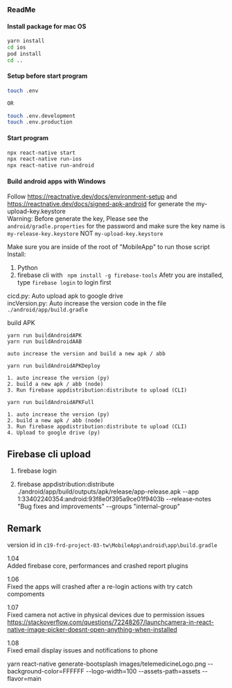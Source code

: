 ### ReadMe

#### Install package for mac OS

```bash
yarn install
cd ios
pod install
cd ..
```

#### Setup before start program

```bash
touch .env

OR

touch .env.development
touch .env.production
```

#### Start program

```bash
npx react-native start
npx react-native run-ios
npx react-native run-android
```

#### Build android apps with Windows  

Follow https://reactnative.dev/docs/environment-setup and https://reactnative.dev/docs/signed-apk-android for generate the my-upload-key.keystore  
Warning: Before generate the key, Please see the ```android/gradle.properties``` for the password and make sure the key name is ```my-release-key.keystore```  NOT ```my-upload-key.keystore```

Make sure you are inside of the root of "MobileApp" to run those script
Install:
1. Python
2. firebase cli with 
``` npm install -g firebase-tools```
Afetr you are installed, type ```firebase login``` to login first

cicd.py: Auto upload apk to google drive  
incVersion.py: Auto increase the version code in the file ```./android/app/build.gradle```

build APK  
```
yarn run buildAndroidAPK
yarn run buildAndroidAAB

auto increase the version and build a new apk / abb

yarn run buildAndroidAPKDeploy

1. auto increase the version (py)
2. build a new apk / abb (node)
3. Run firebase appdistribution:distribute to upload (CLI)

yarn run buildAndroidAPKFull

1. auto increase the version (py)
2. build a new apk / abb (node)
3. Run firebase appdistribution:distribute to upload (CLI)
4. Upload to google drive (py)
```

## Firebase cli upload
1. firebase login
   
2. firebase appdistribution:distribute ./android/app/build/outputs/apk/release/app-release.apk --app 1:33402240354:android:93f8e0f395a9ce01f9403b --release-notes "Bug fixes and improvements" --groups "internal-group"

## Remark
version id in ```c19-frd-project-03-tw\MobileApp\android\app\build.gradle```   

1.04    
Added firebase core, performances and crashed report plugins  

1.06  
Fixed the apps will crashed after a re-login actions with try catch compoments  

1.07  
Fixed camera not active in physical devices due to permission issues  
https://stackoverflow.com/questions/72248267/launchcamera-in-react-native-image-picker-doesnt-open-anything-when-installed  
  
1.08  
Fixed email display issues and notifications to phone


yarn react-native generate-bootsplash images/telemedicineLogo.png --background-color=FFFFFF --logo-width=100 --assets-path=assets --flavor=main